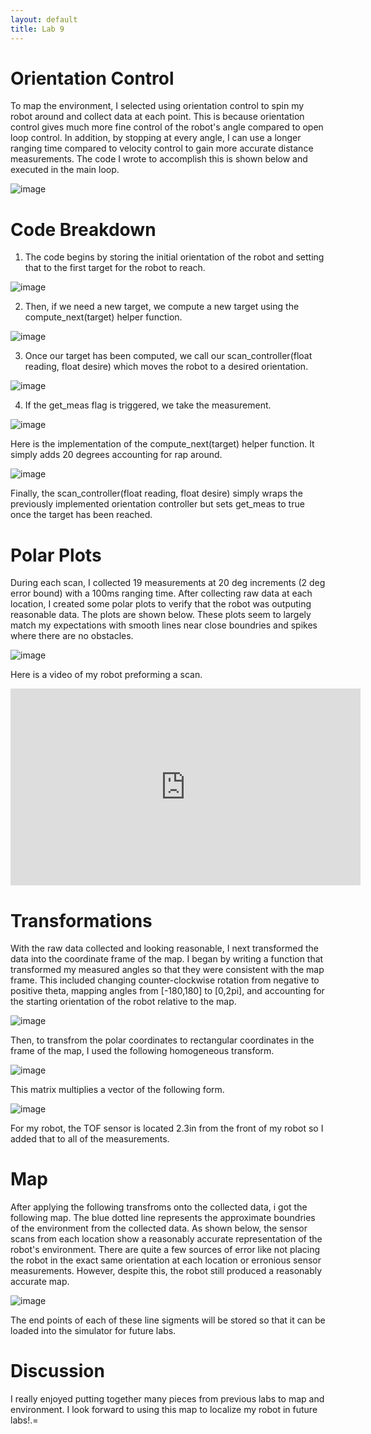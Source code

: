 ```yaml
---
layout: default
title: Lab 9
---
```


# Orientation Control
To map the environment, I selected using orientation control to spin my robot around and collect data at each point. This is because orientation control gives much more fine control of the robot's angle compared to open loop control. In addition, by stopping at every angle, I can use a longer ranging time compared to velocity control to gain more accurate distance measurements. The code I wrote to accomplish this is shown below and executed in the main loop.

![image](https://github.com/user-attachments/assets/86560c6c-b684-464c-93a0-bef680c42ffa)

# Code Breakdown

1. The code begins by storing the initial orientation of the robot and setting that to the first target for the robot to reach.

![image](https://github.com/user-attachments/assets/a548f406-81e8-463a-9c39-25caf3288bf2)

2. Then, if we need a new target, we compute a new target using the compute_next(target) helper function.

![image](https://github.com/user-attachments/assets/716e1a6a-8a18-4cd5-a77e-10fee7caf757)

3. Once our target has been computed, we call our scan_controller(float reading, float desire) which moves the robot to a desired orientation.

![image](https://github.com/user-attachments/assets/e58a7c89-b608-4b66-adf5-75e5e9686b87)

4. If the get_meas flag is triggered, we take the measurement.

![image](https://github.com/user-attachments/assets/9ca0a6aa-d0c7-4a69-8375-8e014b1b03b8)

Here is the implementation of the compute_next(target) helper function. It simply adds 20 degrees accounting for rap around. 

![image](https://github.com/user-attachments/assets/6a002e6c-ec99-443b-a8ac-d28bf3d8277a)

Finally, the scan_controller(float reading, float desire) simply wraps the previously implemented orientation controller but sets get_meas to true once the target has been reached.

# Polar Plots

During each scan, I collected 19 measurements at 20 deg increments (2 deg error bound) with a 100ms ranging time. After collecting raw data at each location, I created some polar plots to verify that the robot was outputing reasonable data. The plots are shown below. These plots seem to largely match my expectations with smooth lines near close boundries and spikes where there are no obstacles.

![image](https://github.com/user-attachments/assets/b0b7cbf3-a559-41ff-bb11-053b72035285)

Here is a video of my robot preforming a scan.

<iframe width="560" height="315" src="https://www.youtube.com/embed/mGzt2U54KEw" frameborder="0" allow="accelerometer; autoplay; encrypted-media; gyroscope; picture-in-picture" allowfullscreen></iframe>

# Transformations

With the raw data collected and looking reasonable, I next transformed the data into the coordinate frame of the map. I began by writing a function that transformed my measured angles so that they were consistent with the map frame. This included changing counter-clockwise rotation from negative to positive theta, mapping angles from [-180,180] to [0,2pi], and accounting for the starting orientation of the robot relative to the map. 

![image](https://github.com/user-attachments/assets/641ad044-aab2-48ab-9f3c-d751ab81f4a0)

Then, to transfrom the polar coordinates to rectangular coordinates in the frame of the map, I used the following homogeneous transform. 

![image](https://github.com/user-attachments/assets/95a197c5-b708-4d98-b74b-303f61b6bd33)

This matrix multiplies a vector of the following form.

![image](https://github.com/user-attachments/assets/58091ccc-2673-411a-96a6-df81cf2c33ae)

For my robot, the TOF sensor is located 2.3in from the front of my robot so I added that to all of the measurements.

# Map

After applying the following transfroms onto the collected data, i got the following map. The blue dotted line represents the approximate boundries of the environment from the collected data. As shown below, the sensor scans from each location show a reasonably accurate representation of the robot's environment. There are quite a few sources of error like not placing the robot in the exact same orientation at each location or erronious sensor measurements. However, despite this, the robot still produced a reasonably accurate map. 

![image](https://github.com/user-attachments/assets/6d863777-ca89-4b2d-9f85-9c99b8315184)

The end points of each of these line sigments will be stored so that it can be loaded into the simulator for future labs. 

# Discussion
I really enjoyed putting together many pieces from previous labs to map and environment. I look forward to using this map to localize my robot in future labs!.=


















